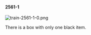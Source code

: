#### 2561-1
![train-2561-1-0.png](https://github.com/lil-lab/nlvr/raw/master/nlvr/train/images/79/train-2561-1-0.png "train-2561-1-0.png")

There is a box with only one black item.